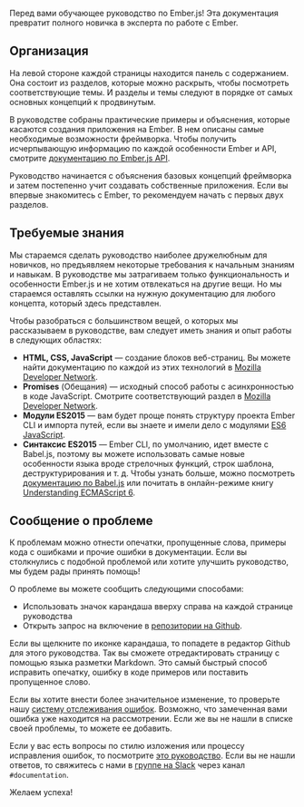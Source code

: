 Перед вами обучающее руководство по Ember.js! Эта документация превратит полного новичка в эксперта по работе с Ember.

## Организация

На левой стороне каждой страницы находится панель с содержанием. Она состоит из разделов, которые можно раскрыть, чтобы посмотреть соответствующие темы. И разделы и темы следуют в порядке от самых основных концепций к продвинутым.

В руководстве собраны практические примеры и объяснения, которые  касаются создания приложения на Ember. В нем описаны самые необходимые возможности фреймворка. Чтобы получить исчерпывающую информацию по каждой особенности Ember и API, смотрите [документацию по Ember.js API](http://emberjs.com/api/).

Руководство начинается с объяснения базовых концепций фреймворка и затем постепенно учит создавать собственные приложения. Если вы впервые знакомитесь с Ember, то рекомендуем начать с первых двух разделов.

## Требуемые знания

Мы стараемся сделать руководство наиболее дружелюбным для новичков, но предъявляем некоторые требования к начальным знаниям и навыкам. В руководстве мы затрагиваем только функциональность и особенности Ember.js и не хотим отвлекаться на другие вещи. Но мы стараемся оставлять ссылки на нужную документацию для любого концепта, который здесь представлен.

Чтобы разобраться с большинством вещей, о которых мы рассказываем в руководстве, вам следует иметь знания и опыт работы в следующих областях:

* **HTML, CSS, JavaScript** — создание блоков веб-страниц. Вы можете найти документацию по каждой из этих технологий в [Mozilla Developer Network](https://developer.mozilla.org/en-US/docs/Web).
* **Promises** (Обещания) — исходный способ работы с асинхронностью в коде JavaScript. Смотрите соответствующий раздел в [Mozilla Developer Network](https://developer.mozilla.org/en-US/docs/Web/JavaScript/Reference/Global_Objects/Promise).
* **Модули ES2015** — вам будет проще понять структуру проекта Ember CLI и импорта путей, если вы знаете и имели дело с модулями [ES6 JavaScript](http://jsmodules.io/).
* **Синтаксис ES2015** — Ember CLI, по умолчанию, идет вместе с Babel.js, поэтому вы можете использовать самые новые особенности языка вроде стрелочных функций, строк шаблона, деструктурирования и т. д. Чтобы узнать больше, можно посмотреть [документацию по Babel.js](https://babeljs.io/docs/learn-es2015/) или почитать в онлайн-режиме книгу [Understanding ECMAScript 6](https://leanpub.com/understandinges6/read).

## Сообщение о проблеме

К проблемам можно отнести опечатки, пропущенные слова, примеры кода с ошибками и прочие ошибки в документации. Если вы столкнулись с подобной проблемой или хотите улучшить руководство, мы будем рады принять помощь!

О проблеме вы можете сообщить следующими способами:

* Использовать значок карандаша вверху справа на каждой странице руководства
* Открыть запрос на включение в [репозитории на Github](https://github.com/emberjs/guides/).

Если вы щелкните по иконке карандаша, то попадете в редактор Github для этого руководства. Так вы сможете отредактировать страницу с помощью языка разметки Markdown. Это самый быстрый способ исправить опечатку, ошибку в коде примеров или поставить пропущенное слово.

Если вы хотите внести более значительное изменение, то проверьте нашу [систему отслеживания ошибок](https://github.com/emberjs/guides/issues). Возможно, что замеченная вами ошибка уже находится на рассмотрении. Если же вы не нашли в списке своей проблемы, то можете ее добавить.

Если у вас есть вопросы по стилю изложения или процессу исправления ошибок, то посмотрите [это руководство](https://github.com/emberjs/guides/blob/master/CONTRIBUTING.md). Если вы не нашли ответов, то свяжитесь с нами в [группе на Slack](https://ember-community-slackin.herokuapp.com/) через канал `#documentation`.

Желаем успеха!